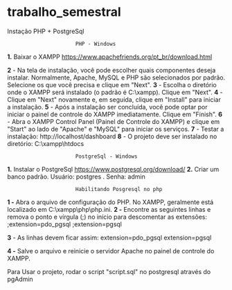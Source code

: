 # trabalho_semestral

Instação PHP + PostgreSql


                          PHP - Windows
                          
**1.** Baixar o XAMPP https://www.apachefriends.org/pt_br/download.html

**2** - Na tela de instalação, você pode escolher quais componentes deseja instalar. Normalmente, Apache, MySQL e PHP são selecionados por padrão. Selecione os que você precisa e clique em "Next".
**3** - Escolha o diretório onde o XAMPP será instalado (o padrão é C:\xampp). Clique em "Next".
**4** - Clique em "Next" novamente e, em seguida, clique em "Install" para iniciar a instalação.
**5** - Após a instalação ser concluída, você pode optar por iniciar o painel de controle do XAMPP imediatamente. Clique em "Finish".
**6** - Abra o XAMPP Control Panel (Painel de Controle do XAMPP) e clique em "Start" ao lado de "Apache" e "MySQL" para iniciar os serviços.
**7** - Testar a instalação: http://localhost/dashboard
**8** - O projeto deve ser instalado no diretório: C:\xampp\htdocs



                          PostgreSql - Windows
**1.** Instalar o PostgreSql https://www.postgresql.org/download/
**2.** Criar um banco padrão. Usuário: postgres . Senha: admin

                          Habilitando Posgresql no php                          
**1 -** Abra o arquivo de configuração do PHP. No XAMPP, geralmente está localizado em C:\xampp\php\php.ini.
**2 -** Encontre as seguintes linhas e remova o ponto e vírgula (;) no início para descomentar as extensões:
;extension=pdo_pgsql
;extension=pgsql

**3** - As linhas devem ficar assim:
extension=pdo_pgsql
extension=pgsql

**4 -** Salve o arquivo e reinicie o servidor Apache no painel de controle do XAMPP.

Para Usar o projeto, rodar o script "script.sql" no postgresql através do pgAdmin
   
